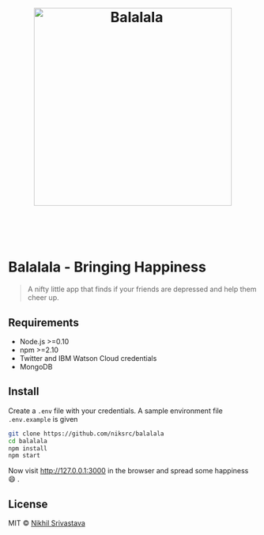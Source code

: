 <h1 align="center">
	<br>
	<img width="400" src="https://cdn.rawgit.com/niksrc/balalala/master/public/img/logo.png" alt="Balalala">
	<br>
	<br>
	<br>
</h1>

# Balalala - Bringing Happiness

> A nifty little app that finds if your friends are depressed and help them cheer up.

## Requirements
  - Node.js >=0.10
  - npm >=2.10
  - Twitter and IBM Watson Cloud credentials
  - MongoDB

## Install

Create a `.env` file with your credentials.
A sample environment file `.env.example` is given

```sh
git clone https://github.com/niksrc/balalala
cd balalala
npm install
npm start
```

Now visit http://127.0.0.1:3000 in the browser and spread some happiness :smile: .

## License

MIT &copy; [Nikhil Srivastava](http://niksrc.github.io)
